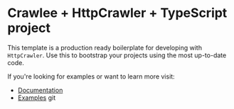 # Crawlee + HttpCrawler + TypeScript project

This template is a production ready boilerplate for developing with `HttpCrawler`. Use this to bootstrap your projects using the most up-to-date code.

If you're looking for examples or want to learn more visit:

- [Documentation](https://crawlee.dev/api/http-crawler/class/HttpCrawler)
- [Examples](https://crawlee.dev/docs/examples/http-crawler)
git
